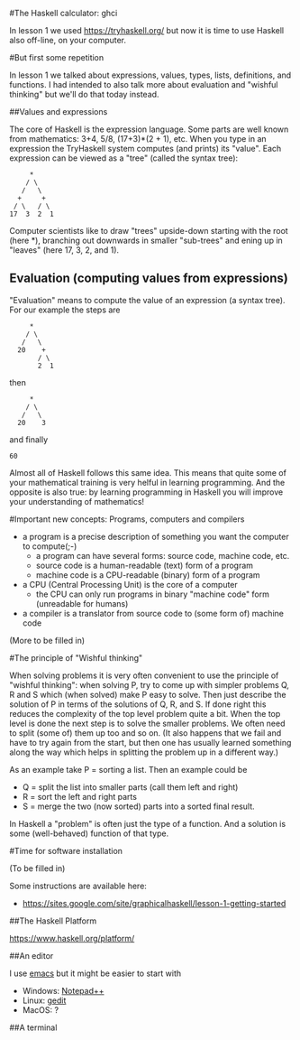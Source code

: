 #The Haskell calculator: ghci

In lesson 1 we used https://tryhaskell.org/ but now it is time to use Haskell also off-line, on your computer.

#But first some repetition

In lesson 1 we talked about expressions, values, types, lists, definitions, and functions. I had intended to also talk more about evaluation and "wishful thinking" but we'll do that today instead.

##Values and expressions

The core of Haskell is the expression language. Some parts are well known from mathematics: 3+4, 5/8, (17+3)*(2 + 1), etc.
When you type in an expression the TryHaskell system computes (and prints) its "value".
Each expression can be viewed as a "tree" (called the syntax tree):

         *
        / \
       /   \
      +     +
     / \   / \
    17  3  2  1

Computer scientists like to draw "trees" upside-down starting with the root (here *), branching out downwards in smaller "sub-trees" and ening up in "leaves" (here 17, 3, 2, and 1).

## Evaluation (computing values from expressions)

"Evaluation" means to compute the value of an expression (a syntax tree). For our example the steps are

         *
        / \
       /   \
      20    +
           / \
           2  1

then

         *
        / \
       /   \
      20    3

and finally

    60

Almost all of Haskell follows this same idea. This means that quite some of your mathematical training is very helful in learning programming. And the opposite is also true: by learning programming in Haskell you will improve your understanding of mathematics!

#Important new concepts: Programs, computers and compilers

* a program is a precise description of something you want the computer to compute(;-)
    * a program can have several forms: source code, machine code, etc.
    * source code is a human-readable (text) form of a program
    * machine code is a CPU-readable (binary) form of a program
* a CPU (Central Processing Unit) is the core of a computer
    * the CPU can only run programs in binary "machine code" form (unreadable for humans)
* a compiler is a translator from source code to (some form of) machine code

(More to be filled in)

#The principle of "Wishful thinking"

When solving problems it is very often convenient to use the principle
of "wishful thinking": when solving P, try to come up with simpler
problems Q, R and S which (when solved) make P easy to solve. Then
just describe the solution of P in terms of the solutions of Q, R, and
S. If done right this reduces the complexity of the top level problem
quite a bit. When the top level is done the next step is to solve the
smaller problems. We often need to split (some of) them up too and so
on. (It also happens that we fail and have to try again from the
start, but then one has usually learned something along the way which
helps in splitting the problem up in a different way.)

As an example take P = sorting a list. Then an example could be
* Q = split the list into smaller parts (call them left and right)
* R = sort the left and right parts
* S = merge the two (now sorted) parts into a sorted final result.

In Haskell a "problem" is often just the type of a function. And a
solution is some (well-behaved) function of that type.

#Time for software installation

(To be filled in)

Some instructions are available here:
* https://sites.google.com/site/graphicalhaskell/lesson-1-getting-started

##The Haskell Platform

https://www.haskell.org/platform/

##An editor

I use [emacs](http://www.gnu.org/software/emacs/) but it might be easier to start with
* Windows: [Notepad++](http://notepad-plus-plus.org/)
* Linux: [gedit](http://en.wikipedia.org/wiki/Gedit)
* MacOS: ?

##A terminal

